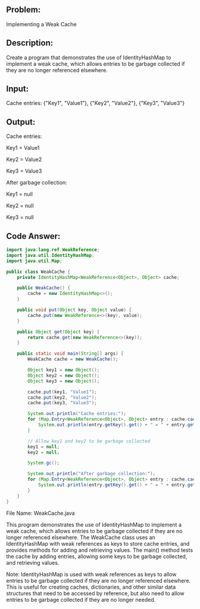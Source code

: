 ## Problem: 
Implementing a Weak Cache

## Description: 
Create a program that demonstrates the use of IdentityHashMap to implement a weak cache, which allows entries to be garbage collected if they are no longer referenced elsewhere.

## Input:

Cache entries: {"Key1", "Value1"}, {"Key2", "Value2"}, {"Key3", "Value3"}

## Output:

Cache entries:

Key1 = Value1

Key2 = Value2

Key3 = Value3

After garbage collection:

Key1 = null

Key2 = null

Key3 = null

## Code Answer:
```Java
import java.lang.ref.WeakReference;
import java.util.IdentityHashMap;
import java.util.Map;

public class WeakCache {
    private IdentityHashMap<WeakReference<Object>, Object> cache;

    public WeakCache() {
        cache = new IdentityHashMap<>();
    }

    public void put(Object key, Object value) {
        cache.put(new WeakReference<>(key), value);
    }

    public Object get(Object key) {
        return cache.get(new WeakReference<>(key));
    }

    public static void main(String[] args) {
        WeakCache cache = new WeakCache();

        Object key1 = new Object();
        Object key2 = new Object();
        Object key3 = new Object();

        cache.put(key1, "Value1");
        cache.put(key2, "Value2");
        cache.put(key3, "Value3");

        System.out.println("Cache entries:");
        for (Map.Entry<WeakReference<Object>, Object> entry : cache.cache.entrySet()) {
            System.out.println(entry.getKey().get() + " = " + entry.getValue());
        }

        // Allow key1 and key2 to be garbage collected
        key1 = null;
        key2 = null;

        System.gc();

        System.out.println("After garbage collection:");
        for (Map.Entry<WeakReference<Object>, Object> entry : cache.cache.entrySet()) {
            System.out.println(entry.getKey().get() + " = " + entry.getValue());
        }
    }
}
```

File Name: WeakCache.java

This program demonstrates the use of IdentityHashMap to implement a weak cache, which allows entries to be garbage collected if they are no longer referenced elsewhere. The WeakCache class uses an IdentityHashMap with weak references as keys to store cache entries, and provides methods for adding and retrieving values. The main() method tests the cache by adding entries, allowing some keys to be garbage collected, and retrieving values.

Note: IdentityHashMap is used with weak references as keys to allow entries to be garbage collected if they are no longer referenced elsewhere. This is useful for creating caches, dictionaries, and other similar data structures that need to be accessed by reference, but also need to allow entries to be garbage collected if they are no longer needed.